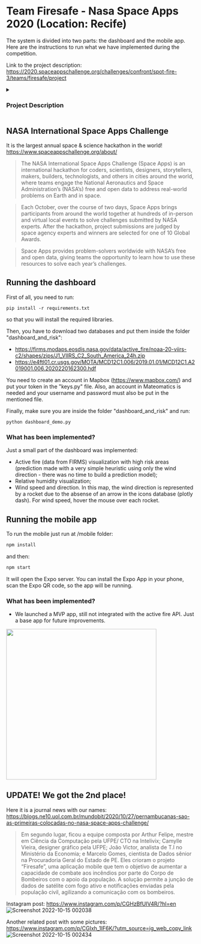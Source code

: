 # Team Firesafe - Nasa Space Apps 2020 (Location: Recife)

The system is divided into two parts: the dashboard and the mobile app. Here are the instructions to run what we have implemented during the competition.

Link to the project description: https://2020.spaceappschallenge.org/challenges/confront/spot-fire-3/teams/firesafe/project

<details> 
  <summary><h3>Project Description</h3></summary>

  ### Spot That Fire V3.0
Recent wildfires worldwide have demonstrated the importance of rapid wildfire detection, mitigation, and community impact assessment analysis. Your challenge is to develop and/or augment an existing application to detect, predict, and assess the economic impacts from actual or potential wildfires by leveraging high-frequency data from a new generation of geostationary satellites, data from polar-orbiting environmental satellites, and other open-source datasets.

### Firesafe: Giving Quick Response to Wildfires

### Summary
The early and effective combat to wildfires is critical to avoid major damages. However, a few challenges are posed, especially in poor countries: fire notifications usually take some time to be processed; wildfires demand more firefighters in different places than the amount available; there is a lack of data about the active fire. Thus, our project aims at providing a dashboard with near real-time crowd-sourced and satellite data. In this dashboard, active fires would be shown besides high-risk areas, highlighting areas with a higher probability of human and economic losses, so that any commander could quickly take more assertive strategical decisions in order to minimize such damages.

### How We Addressed This Challenge
The proposed system has two parts: the management dashboard and the mobile app. The management dashboard must show active fires and high-risk areas in a map divided in several cells that form a grid. The high-risk areas are cells that have borders to cells with active fires and are classified as such by a machine learning model. Such a model takes into account the relative humidity in the cell on fire, wind speed, wind direction, atmospheric temperature and fuel to predict whether the fire will reach a given cell and when. The target of the training database for a given sample (cell) is how long the fire from a neighbor burning cell took to arrive, since the fire started in the given neighbor cell. Also, using land cover data, cells with human constructions are detected and when these areas are at risk, a stronger alert is emitted. With such a feature, a commander can take strategical decisions in order to better distribute firefighters and brigadists in an attempt to minimize human, wildlife and economic losses, even though firefighters and brigadists are scarse. Also, with this data being quickly available, important actions can be taken as early as possible.

However, there are periods and places that remain in blind spot areas for some time, which can be critical to avoid major damages. Therefore, an alternative mean for early notification of wildfires is through crowd-sourcing. Anyone using the mobile app can quickly send a geolocalized notification to the system, which will be shown in the strategical dashboard. This way, blind spots in the satellite-provided data can be diminished by the users of the mobile app. Our hypothesis is that we can reach nearly real-time notifications of active fires with a higher coverage than the sattelite-only based solutions. Also, notifying a fire station through a telephone call can be very inefficient, since a fire notification usually takes some time to reach a commander and be transformed into an effective action. Thus, the fire notifications sent through the system can quickly reach whoever is in charge to take strategical decisions and reduce the time to response. In case the user does not have internet connection, what usually happens in poor countries when the user is far from urban areas, an SMS with its location as text content is sent to the central system, which must receive the text, parse it and store the sent notification.

Still regarding the dashboard visualization, the commander can also quickly notify registered firefighters and brigadists to show up as soon as possible in the fire station in order to give the briefing of the mission and combat a given notified wildfire. Besides, the people that are located in high risk areas and are using the mobile app can receive a fire alert whenever the commander finds it necessary. Such a decision can be taken by observing the areas classified as high risk by the prediction model. The mobile app will then show the alert to the user and it will be aways showing a map with the high risk area highlighted. Our hypothesis is that such a solution can reduce the number of deaths or material losses if people leave early with their most importan belongings from high risk areas.

### How We Developed This Project
We have seen everyday news about wildfires in Brazil, USA and Australia with terrible consequences, not only to the wildlife and human life, but also to the economy. It is clear that wildfires are happening more and more often as the time goes by and due to the climate changes, their extensions are becoming larger and larger. It means that combating such a hazard will be even harder in the future. Thus, we found extremely necessary to create a computational tool to augment the combat capacity of firefighters and brigadists. Since there is lots and lots of useful data available on the internet nowadays, we have decided that our approach should be data-driven.

We've spent some time looking for news and academic papers to understand the main problems in the field and their potential solutions, until we came across a paper where the authors propose a model to predict the spread of wildfires and allocate optimally human resources in order to minimize the life and economic losses: "A spatial optimization model for resource allocation for wildfire suppression and resident evacuation", written by Zhou and Erdogan, both from San Jose State University, and published in 2019 in the journal Computers & Industrial Engineering (Elsevier). It seemed to be a relatively simple approach to solve and extremely important problem. Then, this approach served as a basis for the core of our project: the management dashboard. Also, to better understand the problems and validate our solution, we've talked to three firefighters (Captains) from our state, Pernambuco, Brazil. We were amazed by the number of interesting problems they have and that we can solve using currently available technologies.

In order to partially develop some of the main features, we used Python for the dashboard, which was built in Plotly Dash, and React Native and Node to the mobile app. Unfortunately we did not have time to implement the wildfire spread prediction algorithm. However, in order to implement the dashboard, we developed a very simples heuristic using only the wind direction. We couldn't implement features such as user CRUD or the communication between the mobile app and the dashboard.

### How We Used Space Agency Data in This Project
Space agency data was utterly important to propose our prediction model and build our dashboard. As already mentioned, the following variables were used as the input of our model, followed by their respective sources:

- Active Fire: FIRMS - NASA (https://firms.modaps.eosdis.nasa.gov/active_fire/#firms-shapefile)

- Wind speed, wind direction, humidity and atmospheric temperature: Meteomatics API(https://www.meteomatics.com/en/api/request/)

- Land cover: USGS - NASA (https://e4ftl01.cr.usgs.gov/MOTA/MCD12C1.006/2019.01.01/MCD12C1.A2019001.006.2020220162300.hdf)


### Project Demo
https://drive.google.com/file/d/1E3SJT9Yf7oL0TciXfgmyYx31dwxgzJlF/view

### Project Code
https://github.com/lacerdamarcelo/nasa_space_apps_2020

### Data & Resources
FIRMS - NASA (https://firms.modaps.eosdis.nasa.gov/active_fire/#firms-shapefile)

Meteomatics API (https://www.meteomatics.com/en/api/request/)

Land cover: USGS - NASA (https://e4ftl01.cr.usgs.gov/MOTA/MCD12C1.006/2019.01.01/MCD12C1.A2019001.006.2020220162300.hdf)

### Judging
This project was submitted for consideration during the Space Apps Judging process.

</details> 


## NASA International Space Apps Challenge
It is the largest annual space & science hackathon in the world!
https://www.spaceappschallenge.org/about/
> The NASA International Space Apps Challenge (Space Apps) is an international hackathon for coders, scientists, designers, storytellers, makers, builders, technologists, and others in cities around the world, where teams engage the National Aeronautics and Space Administration’s (NASA’s) free and open data to address real-world problems on Earth and in space. 

> Each October, over the course of two days, Space Apps brings participants from around the world together at hundreds of in-person and virtual local events to solve challenges submitted by NASA experts. After the hackathon, project submissions are judged by space agency experts and winners are selected for one of 10 Global Awards.

> Space Apps provides problem-solvers worldwide with NASA’s free and open data, giving teams the opportunity to learn how to use these resources to solve each year’s challenges.

## Running the dashboard

First of all, you need to run:
```
pip install -r requirements.txt
```
so that you will install the required libraries.

Then, you have to download two databases and put them inside the folder "dashboard_and_risk":

* https://firms.modaps.eosdis.nasa.gov/data/active_fire/noaa-20-viirs-c2/shapes/zips/J1_VIIRS_C2_South_America_24h.zip
* https://e4ftl01.cr.usgs.gov/MOTA/MCD12C1.006/2019.01.01/MCD12C1.A2019001.006.2020220162300.hdf

You need to create an account in Mapbox (https://www.mapbox.com/) and put your token in the "keys.py" file. Also, an account in Mateomatics is needed and your username and password must also be put in the mentioned file.

Finally, make sure you are inside the folder "dashboard_and_risk" and run:
```
python dashboard_demo.py
```

### What has been implemented?

Just a small part of the dashboard was implemented:

* Active fire (data from FIRMS) visualization with high risk areas (prediction made with a very simple heuristic using only the wind direction - there was no time to build a prediction model);
* Relative humidity visualization;
* Wind speed and direction. In this map, the wind direction is represented by a rocket due to the absense of an arrow in the icons database (plotly dash). For wind speed, hover the mouse over each rocket.


## Running the mobile app

To run the mobile just run at /mobile folder:
```bash
npm install
```
and then:
```bash
npm start
```
It will open the Expo server. You can install the Expo App in your phone, scan the Expo QR code, so the app will be running.

### What has been implemented?

* We launched a MVP app, still not integrated with the active fire API. Just a base app for future improvements.
<img src="https://user-images.githubusercontent.com/28718999/196056312-d90a8b25-86da-4432-b4cb-977c72638f00.jpg" width="400" />


## UPDATE! We got the 2nd place!
Here it is a journal news with our names: https://blogs.ne10.uol.com.br/mundobit/2020/10/27/pernambucanas-sao-as-primeiras-colocadas-no-nasa-space-apps-challenge/
> Em segundo lugar, ficou a equipe composta por Arthur Felipe, mestre em Ciência da Computação pela UFPE/ CTO na Intelivix; Camylle Vieira, designer gráfico pela UFPE; João Victor, analista de T.I no Ministério da Economia; e Marcelo Gomes, cientista de Dados sênior na Procuradoria Geral do Estado de PE. Eles crioram o projeto “Firesafe”, uma aplicação mobile que tem o objetivo de aumentar a capacidade de combate aos incêndios por parte do Corpo de Bombeiros com o apoio da população. A solução permite a junção de dados de satélite com fogo ativo e notificações enviadas pela população civil, agilizando a comunicação com os bombeiros.

Instagram post: https://www.instagram.com/p/CGHzBfUIV4R/?hl=en
![Screenshot 2022-10-15 002038](https://user-images.githubusercontent.com/28718999/195966645-4639aaad-9ec4-4b1a-9563-2e5e34a71e78.png)

Another related post with some pictures:
https://www.instagram.com/p/CGIxh_1IF6K/?utm_source=ig_web_copy_link
![Screenshot 2022-10-15 002434](https://user-images.githubusercontent.com/28718999/195966771-f9eb1d76-cbd5-46ff-a10b-980f2fa1174d.png)

